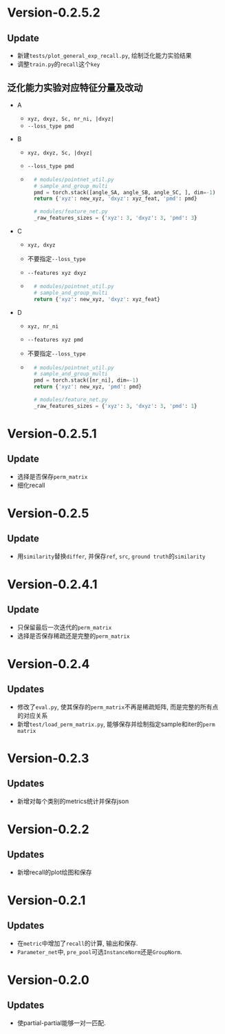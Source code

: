 # Version-0.2.5.2

## Update

- 新建`tests/plot_general_exp_recall.py`, 绘制泛化能力实验结果
- 调整`train.py`的`recall`这个`key`

## 泛化能力实验对应特征分量及改动

- A
    - `xyz, dxyz, Sc, nr_ni, |dxyz| `
    - `--loss_type pmd`
    
- B
    - `xyz, dxyz, Sc, |dxyz| `
    
    - `--loss_type pmd`
    
    - ```python
        # modules/pointnet_util.py
        # sample_and_group_multi
        pmd = torch.stack([angle_SA, angle_SB, angle_SC, ], dim=-1)
        return {'xyz': new_xyz, 'dxyz': xyz_feat, 'pmd': pmd}
        
        # modules/feature_net.py
        _raw_features_sizes = {'xyz': 3, 'dxyz': 3, 'pmd': 3}
        ```
    
- C

    - `xyz, dxyz`

    - 不要指定`--loss_type`

    - `--features xyz dxyz`

    - ```python
        # modules/pointnet_util.py
        # sample_and_group_multi
        return {'xyz': new_xyz, 'dxyz': xyz_feat}
        ```

- D

    - `xyz, nr_ni`

    - `--features xyz pmd`

    - 不要指定`--loss_type`

    - ```python
        # modules/pointnet_util.py
        # sample_and_group_multi
        pmd = torch.stack([nr_ni], dim=-1)
        return {'xyz': new_xyz, 'pmd': pmd}
        
        # modules/feature_net.py
        _raw_features_sizes = {'xyz': 3, 'dxyz': 3, 'pmd': 1}
        ```

        


# Version-0.2.5.1

## Update

- 选择是否保存`perm_matrix`
- 细化recall

# Version-0.2.5

## Update

- 用`similarity`替换`differ`, 并保存`ref`, `src`, `ground truth`的`similarity`

# Version-0.2.4.1

## Update

- 只保留最后一次迭代的`perm_matrix`
- 选择是否保存稀疏还是完整的`perm_matrix`

# Version-0.2.4

## Updates
- 修改了`eval.py`, 使其保存的`perm_matrix`不再是稀疏矩阵, 而是完整的所有点的对应关系
- 新增`test/load_perm_matrix.py`, 能够保存并绘制指定sample和iter的`perm matrix`
# Version-0.2.3

## Updates

- 新增对每个类别的metrics统计并保存json

# Version-0.2.2

## Updates

- 新增recall的plot绘图和保存

# Version-0.2.1

## Updates

- 在`metric`中增加了`recall`的计算, 输出和保存.
- `Parameter_net`中, `pre_pool`可选`InstanceNorm`还是`GroupNorm`.

# Version-0.2.0

## Updates

- 使partial-partial能够一对一匹配.
